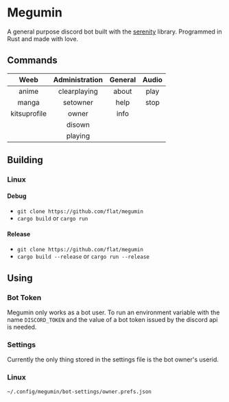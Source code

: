 # Megumin

A general purpose discord bot built with the [serenity](https://github.com/zeyla/serenity) library. Programmed in Rust and made with love.

## Commands

| Weeb | Administration | General | Audio |
| :---: | :---: | :---: | :---: |
| anime | clearplaying | about | play |
| manga | setowner | help | stop |
| kitsuprofile | owner | info |
| | disown | | |
| | playing | | | 

## Building

### Linux

#### Debug
* `git clone https://github.com/flat/megumin`
* `cargo build` or `cargo run`

#### Release
* `git clone https://github.com/flat/megumin`
* `cargo build --release` or `cargo run --release`

## Using

### Bot Token
Megumin only works as a bot user. To run an environment variable with the name `DISCORD_TOKEN` and the value of a bot token issued by the discord api is needed.

### Settings
Currently the only thing stored in the settings file is the bot owner's userid.

### Linux
`~/.config/megumin/bot-settings/owner.prefs.json`
